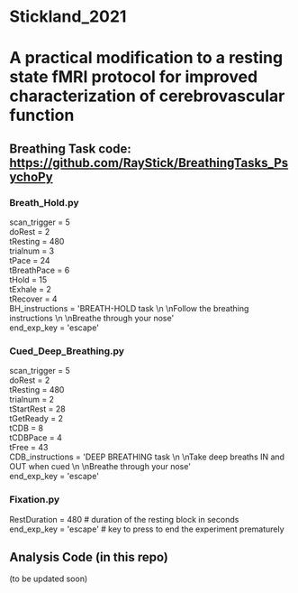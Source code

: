# Stickland_2021

# A practical modification to a resting state fMRI protocol for improved characterization of cerebrovascular function

## Breathing Task code: https://github.com/RayStick/BreathingTasks_PsychoPy

### Breath_Hold.py

scan_trigger = 5  \
doRest = 2  \
tResting = 480    \
trialnum = 3    \
tPace = 24    \
tBreathPace = 6    \
tHold = 15    \
tExhale = 2    \
tRecover = 4    \
BH_instructions = 'BREATH-HOLD task \n \nFollow the breathing instructions \n \nBreathe through your nose' \
end_exp_key = 'escape'

### Cued_Deep_Breathing.py

scan_trigger = 5  \
doRest = 2  \
tResting = 480   \
trialnum = 2    \
tStartRest = 28    \
tGetReady = 2   \
tCDB = 8    \
tCDBPace = 4    \
tFree = 43    \
CDB_instructions = 'DEEP BREATHING task \n \nTake deep breaths IN and OUT when cued \n \nBreathe through your nose' \
end_exp_key = 'escape'

### Fixation.py

RestDuration = 480  # duration of the resting block in seconds \
end_exp_key = 'escape'  # key to press to end the experiment prematurely

## Analysis Code (in this repo)

(to be updated soon)

